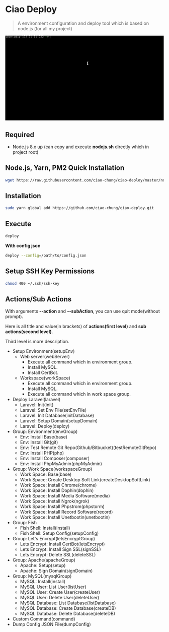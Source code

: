 # Ciao Deploy

> A environment configuration and deploy tool which is based on node.js (for all my project)

![deploy](meta/deploy.gif)

## Required

- Node.js 8.x up (can copy and execute **nodejs.sh** directly which in project root)

## Node.js, Yarn, PM2 Quick Installation

```bash
wget https://raw.githubusercontent.com/ciao-chung/ciao-deploy/master/nodejs.sh; bash ./nodejs.sh
```

## Installation

```bash
sudo yarn global add https://github.com/ciao-chung/ciao-deploy.git
```

## Execute

```bash
deploy
```

**With config json**

```bash
deploy --config=/path/to/config.json
```

## Setup SSH Key Permissions

```bash
chmod 400 ~/.ssh/ssh-key
```

## Actions/Sub Actions

With arguments **--action** and **--subAction**, you can use quit mode(without prompt).

Here is all title and value(in brackets) of **actions(first level)** and **sub actions(second level)**.

Third level is more description.

- Setup Environment(setupEnv)
  - Web server(webServer)
    - Execute all command which in environment group.
    - Install MySQL.
    - Install CertBot.
  - Workspace(workSpace)
    - Execute all command which in environment group.
    - Install MySQL.
    - Execute all command which in work space group.
- Deploy Laravel(laravel)
  - Laravel: Init(init)
  - Laravel: Set Env File(setEnvFile)
  - Laravel: Init Database(initDatabase)
  - Laravel: Setup Domain(setupDomain)
  - Laravel: Deploy(deploy)
- Group: Environment(envGroup)
  - Env: Install Base(base)
  - Env: Install Git(git)
  - Env: Test Remote Git Repo(Github/Bitbucket)(testRemoteGitRepo)
  - Env: Install PHP(php)
  - Env: Install Composer(composer)
  - Env: Install PhpMyAdmin(phpMyAdmin)
- Group: Work Space(workspaceGroup)
  - Work Space: Base(base)
  - Work Space: Create Desktop Soft Link(createDesktopSoftLink)
  - Work Space: Install Chrome(chrome)
  - Work Space: Install Dophin(dophin)
  - Work Space: Install Media Software(media)
  - Work Space: Install Ngrok(ngrok)
  - Work Space: Install Phpstrom(phpstorm)
  - Work Space: Install Record Software(record)
  - Work Space: Install Unetbootin(unetbootin)
- Group: Fish
  - Fish Shell: Install(install)
  - Fish Shell: Setup Config(setupConfig)
- Group: Let's Encrypt(letsEncryptGroup)
  - Lets Encrypt: Install CertBot(letsEncrypt)
  - Lets Encrypt: Install Sign SSL(signSSL)
  - Lets Encrypt: Delete SSL(deleteSSL)
- Group: Apache(apacheGroup)
  - Apache: Setup(setup)
  - Apache: Sign Domain(signDomain)
- Group: MySQL(mysqlGroup)
  - MySQL: Install(install)
  - MySQL User: List User(listUser)
  - MySQL User: Create User(createUser)
  - MySQL User: Delete User(deleteUser)
  - MySQL Database: List Database(listDatabase)
  - MySQL Database: Create Database(createDB)
  - MySQL Database: Delete Database(deleteDB)
- Custom Command(command)
- Dump Config JSON File(dumpConfig)

